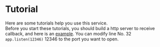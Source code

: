 # Tutorial

Here are some tutorials help you use this service.  
Before you start these tutorials, you should build a http server to receive callback, and here is an [example](./../server). You can modify line No. 32 ```app.listen(12346)``` 12346 to the port you want to open.
